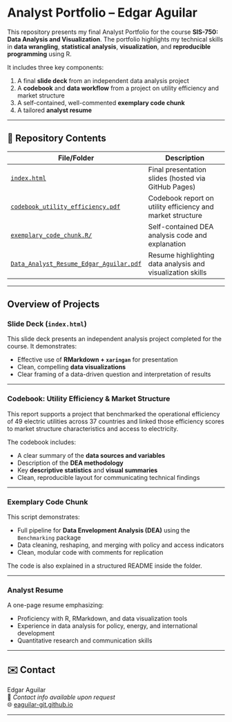 # Analyst Portfolio – Edgar Aguilar

This repository presents my final Analyst Portfolio for the course **SIS-750: Data Analysis and Visualization**. The portfolio highlights my technical skills in **data wrangling**, **statistical analysis**, **visualization**, and **reproducible programming** using R.

It includes three key components:
1. A final **slide deck** from an independent data analysis project
2. A **codebook** and **data workflow** from a project on utility efficiency and market structure
3. A self-contained, well-commented **exemplary code chunk**
4. A tailored **analyst resume**

---

## 📁 Repository Contents

| File/Folder                                    | Description |
|-----------------------------------------------|-------------|
| [`index.html`](https://eaguilar-git.github.io/analyst_portfolio/#4)                  | Final presentation slides (hosted via GitHub Pages) |
| [`codebook_utility_efficiency.pdf`](https://github.com/eaguilar-git/analyst_portfolio/blob/9809c2c38723049b01f31c95abe489165defd469/codebook_utility_efficiency.pdf) | Codebook report on utility efficiency and market structure |
| [`exemplary_code_chunk.R/`](https://github.com/eaguilar-git/analyst_portfolio/blob/9809c2c38723049b01f31c95abe489165defd469/exemplary_code_chunk.R)        | Self-contained DEA analysis code and explanation |
| [`Data_Analyst_Resume_Edgar_Aguilar.pdf`](https://github.com/eaguilar-git/analyst_portfolio/blob/72b84e5634f6376ea0271391b8159ea77707fa9a/Data_Analyst_Resume_Edgar_Aguilar.pdf)  | Resume highlighting data analysis and visualization skills |

---

## Overview of Projects

### Slide Deck (`index.html`)

This slide deck presents an independent analysis project completed for the course. It demonstrates:
- Effective use of **RMarkdown + `xaringan`** for presentation
- Clean, compelling **data visualizations**
- Clear framing of a data-driven question and interpretation of results

---

### Codebook: Utility Efficiency & Market Structure

This report supports a project that benchmarked the operational efficiency of 49 electric utilities across 37 countries and linked those efficiency scores to market structure characteristics and access to electricity.

The codebook includes:
- A clear summary of the **data sources and variables**
- Description of the **DEA methodology**
- Key **descriptive statistics** and **visual summaries**
- Clean, reproducible layout for communicating technical findings


---

### Exemplary Code Chunk

This script demonstrates:
- Full pipeline for **Data Envelopment Analysis (DEA)** using the `Benchmarking` package
- Data cleaning, reshaping, and merging with policy and access indicators
- Clean, modular code with comments for replication

The code is also explained in a structured README inside the folder.

---

### Analyst Resume

A one-page resume emphasizing:
- Proficiency with R, RMarkdown, and data visualization tools
- Experience in data analysis for policy, energy, and international development
- Quantitative research and communication skills

---

## ✉️ Contact

Edgar Aguilar  
📧 *Contact info available upon request*  
🌐 [eaguilar-git.github.io](https://github.com/eaguilar-git)

---